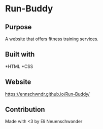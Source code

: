 # Run-Buddy

## Purpose
A website that offers fitness training services.

## Built with
*HTML
*CSS

## Website
https://ennschwndr.github.io/Run-Buddy/

## Contribution
Made with <3 by Eli Neuenschwander
